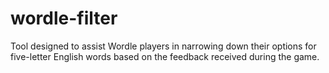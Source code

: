 # wordle-filter
Tool designed to assist Wordle players in narrowing down their options for five-letter English words based on the feedback received during the game.
